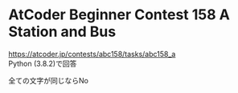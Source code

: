 # AtCoder Beginner Contest 158 A Station and Bus  
https://atcoder.jp/contests/abc158/tasks/abc158_a  
Python (3.8.2)で回答  

全ての文字が同じならNo
